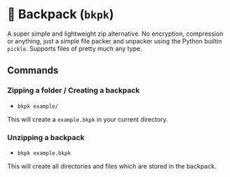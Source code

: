 # 🎒 Backpack (`bkpk`)
A super simple and lightweight zip alternative. No encryption, compression or anything, just a simple file packer and unpacker using the Python builtin `pickle`. Supports files of pretty much any type.

## Commands
### Zipping a folder / Creating a backpack
- `bkpk example/`

This will create a `example.bkpk` in your current directory.

### Unzipping a backpack
- `bkpk example.bkpk`

This will create all directories and files which are stored in the backpack.

